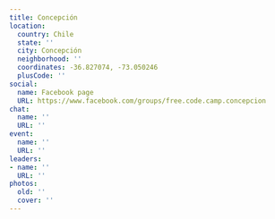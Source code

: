 ```yaml
---
title: Concepción
location:
  country: Chile
  state: ''
  city: Concepción
  neighborhood: ''
  coordinates: -36.827074, -73.050246
  plusCode: ''
social:
  name: Facebook page
  URL: https://www.facebook.com/groups/free.code.camp.concepcion
chat:
  name: ''
  URL: ''
event:
  name: ''
  URL: ''
leaders:
- name: ''
  URL: ''
photos:
  old: ''
  cover: ''
---
```

